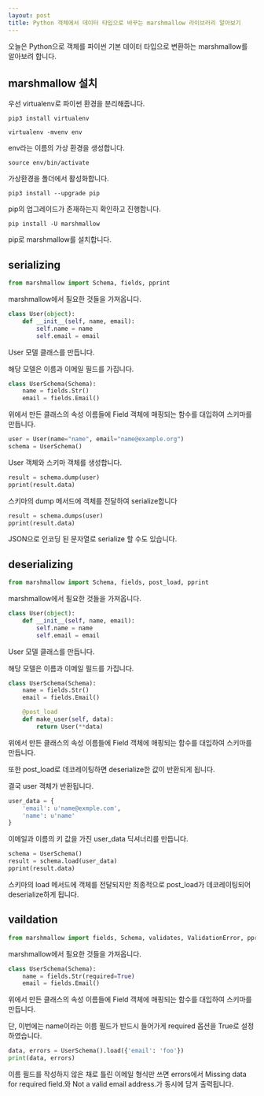 ```yaml
---
layout: post
title: Python 객체에서 데이터 타입으로 바꾸는 marshmallow 라이브러리 알아보기
---
```


오늘은 Python으로 객체를 파이썬 기본 데이터 타입으로 변환하는 marshmallow를 알아보려 합니다.

## marshmallow 설치

우선 virtualenv로 파이썬 환경을 분리해줍니다.

```
pip3 install virtualenv
```

```
virtualenv -mvenv env
```

env라는 이름의 가상 환경을 생성합니다.

```
source env/bin/activate
```

가상환경을 폴더에서 활성화합니다.

```
pip3 install --upgrade pip
```

pip의 업그레이드가 존재하는지 확인하고 진행합니다.

```
pip install -U marshmallow
```

pip로 marshmallow를 설치합니다.

## serializing

```python
from marshmallow import Schema, fields, pprint
```

marshmallow에서 필요한 것들을 가져옵니다.

```python
class User(object):
    def __init__(self, name, email):
        self.name = name
        self.email = email
```

User 모델 클래스를 만듭니다.

해당 모델은 이름과 이메일 필드를 가집니다.

```python
class UserSchema(Schema):
    name = fields.Str()
    email = fields.Email()
```

위에서 만든 클래스의 속성 이름들에 Field 객체에 매핑되는 함수를 대입하여 스키마를 만듭니다.

```python
user = User(name="name", email="name@example.org")
schema = UserSchema()
```

User 객체와 스키마 객체를 생성합니다.

```python
result = schema.dump(user)
pprint(result.data)
```

스키마의 dump 메서드에 객체를 전달하여 serialize합니다

```python
result = schema.dumps(user)
pprint(result.data)
```

JSON으로 인코딩 된 문자열로 serialize 할 수도 있습니다.

## deserializing

```python
from marshmallow import Schema, fields, post_load, pprint
```

marshmallow에서 필요한 것들을 가져옵니다.

```python
class User(object):
    def __init__(self, name, email):
        self.name = name
        self.email = email
```

User 모델 클래스를 만듭니다.

해당 모델은 이름과 이메일 필드를 가집니다.

```python
class UserSchema(Schema):
    name = fields.Str()
    email = fields.Email()

    @post_load
    def make_user(self, data):
        return User(**data)
```

위에서 만든 클래스의 속성 이름들에 Field 객체에 매핑되는 함수를 대입하여 스키마를 만듭니다.

또한 post_load로 데코레이팅하면 deserialize한 값이 반환되게 됩니다.

결국 user 객체가 반환됩니다.

```python
user_data = {
    'email': u'name@exmple.com',
    'name': u'name'
}
```

이메일과 이름의 키 값을 가진 user_data 딕셔너리를 만듭니다.

```python
schema = UserSchema()
result = schema.load(user_data)
pprint(result.data)
```

스키마의 load 메서드에 객체를 전달되지만 최종적으로 post_load가 데코레이팅되어 deserialize하게 됩니다.

## vaildation

```python
from marshmallow import fields, Schema, validates, ValidationError, pprint
```

marshmallow에서 필요한 것들을 가져옵니다.

```python
class UserSchema(Schema):
    name = fields.Str(required=True)
    email = fields.Email()
```

위에서 만든 클래스의 속성 이름들에 Field 객체에 매핑되는 함수를 대입하여 스키마를 만듭니다.

단, 이번에는 name이라는 이름 필드가 반드시 들어가게 required 옵션을 True로 설정하였습니다.

```python
data, errors = UserSchema().load({'email': 'foo'})
print(data, errors)
```

이름 필드를 작성하지 않은 채로 틀린 이메일 형식만 쓰면 errors에서 Missing data for required field.와 Not a valid email address.가 동시에 담겨 출력됩니다.